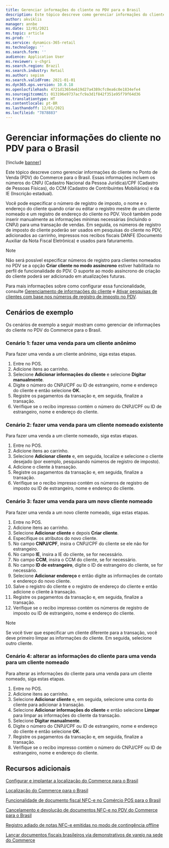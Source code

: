 ```yaml
---
title: Gerenciar informações do cliente no PDV para o Brasil
description: Este tópico descreve como gerenciar informações do cliente no Ponto de Venda (PDV) do Commerce para o Brasil.
author: akviklis
manager: annbe
ms.date: 12/01/2021
ms.topic: article
ms.prod: ''
ms.service: dynamics-365-retail
ms.technology: ''
ms.search.form: ''
audience: Application User
ms.reviewer: v-chgri
ms.search.region: Brazil
ms.search.industry: Retail
ms.author: sepism
ms.search.validFrom: 2021-01-01
ms.dyn365.ops.version: 10.0.18
ms.openlocfilehash: 4721d13654e619d27a4389cfc0ea6c0e1834efe4
ms.sourcegitcommit: 013196e9737acfc9a3d1f842f351e95f79f64d36
ms.translationtype: HT
ms.contentlocale: pt-BR
ms.lasthandoff: 12/01/2021
ms.locfileid: "7878883"
---
```

# <a name="manage-customer-information-in-pos-for-brazil"></a>Gerenciar informações do cliente no PDV para o Brasil

[!include [banner](../includes/banner.md)]

Este tópico descreve como gerenciar informações do cliente no Ponto de Venda (PDV) do Commerce para o Brasil. Essas informações incluem os números do CNPJ (Cadastro Nacional da Pessoa Jurídica)/CPF (Cadastro de Pessoas Físicas), do CCM (Cadastro de Contribuintes Mobiliários) e da IE (Inscrição estadual). 

Você pode especificar o número de registro de imposto, o nome e o endereço do cliente quando criar ou editar o registro mestre de um cliente nomeado e um registro de endereço do cliente no PDV. Você também pode inserir manualmente as informações mínimas necessárias (incluindo o CNPJ) para uma transação de vendas. Em seguida, os números de registro de imposto do cliente poderão ser usados em pesquisas do cliente no PDV, adicionados ao carrinho, impressos nos recibos fiscais DANFE (Documento Auxiliar da Nota Fiscal Eletrônica) e usados para faturamento.

> [!NOTE]
> Não será possível especificar números de registro para clientes nomeados no PDV se a opção **Criar cliente no modo assíncrono** estiver habilitada no perfil de funcionalidade do PDV. O suporte ao modo assíncrono de criação do cliente poderá ser adicionado em atualizações futuras.

Para mais informações sobre como configurar essa funcionalidade, consulte [Gerenciamento de informações do cliente](latam-bra-deployment.md#customer-information-management) e [Ativar pesquisas de clientes com base nos números de registro de imposto no PDV](latam-bra-deployment.md#enable-customer-searches-based-on-tax-registration-numbers-in-pos).

## <a name="example-scenarios"></a>Cenários de exemplo

Os cenários de exemplo a seguir mostram como gerenciar de informações do cliente no PDV do Commerce para o Brasil.

### <a name="scenario-1-make-a-sale-to-an-anonymous-customer"></a>Cenário 1: fazer uma venda para um cliente anônimo

Para fazer uma venda a um cliente anônimo, siga estas etapas.

1. Entre no POS.
1. Adicione itens ao carrinho.
1. Selecione **Adicionar informações do cliente** e selecione **Digitar manualmente**.
1. Digite o número do CNPJ/CPF ou ID de estrangeiro, nome e endereço do cliente e então selecione **OK**.
1. Registre os pagamentos da transação e, em seguida, finalize a transação.
1. Verifique se o recibo impresso contém o número do CNPJ/CPF ou ID de estrangeiro, nome e endereço do cliente.

### <a name="scenario-2-make-a-sale-to-an-existing-named-customer"></a>Cenário 2: fazer uma venda para um cliente nomeado existente

Para fazer uma venda a um cliente nomeado, siga estas etapas.

1. Entre no POS.
1. Adicione itens ao carrinho.
1. Selecione **Adicionar cliente** e, em seguida, localize e selecione o cliente desejado (por exemplo, pesquisando números de registro de imposto).
1. Adicione o cliente à transação.
1. Registre os pagamentos da transação e, em seguida, finalize a transação.
1. Verifique se o recibo impresso contém os números de registro de imposto ou ID de estrangeiro, nome e endereço do cliente.

### <a name="scenario-3-make-a-sale-to-a-new-named-customer"></a>Cenário 3: fazer uma venda para um novo cliente nomeado

Para fazer uma venda a um novo cliente nomeado, siga estas etapas.

1. Entre no POS.
1. Adicione itens ao carrinho.
1. Selecione **Adicionar cliente** e depois **Criar cliente**.
1. Especifique os atributos do novo cliente.
1. No campo **CNPJ/CPF**, insira o CNPJ/CPF do cliente se ele não for estrangeiro.
1. No campo **IE**, insira a IE do cliente, se for necessário.
1. No campo **CCM**, insira o CCM do cliente, se for necessário.
1. No campo **ID de estrangeiro**, digite o ID de estrangeiro do cliente, se for necessário.
1. Selecione **Adicionar endereço** e então digite as informações de contato e endereço do novo cliente.
1. Salve o registro do cliente e o registro de endereço do cliente e então adicione o cliente à transação.
1. Registre os pagamentos da transação e, em seguida, finalize a transação.
1. Verifique se o recibo impresso contém os números de registro de imposto ou ID de estrangeiro, nome e endereço do cliente.

> [!NOTE]
> Se você tiver que especificar um cliente diferente para a transação, você deve primeiro limpar as informações do cliente. Em seguida, selecione outro cliente.

### <a name="scenario-4-change-the-customer-information-for-a-sale-to-a-named-customer"></a>Cenário 4: alterar as informações do cliente para uma venda para um cliente nomeado

Para alterar as informações do cliente para uma venda para um cliente nomeado, siga estas etapas.

1. Entre no POS.
1. Adicione itens ao carrinho.
1. Selecione **Adicionar cliente** e, em seguida, selecione uma conta do cliente para adicionar à transação.
1. Selecione **Adicionar informações do cliente** e então selecione **Limpar** para limpar as informações do cliente da transação.
1. Selecione **Digitar manualmente**.
1. Digite o número do CNPJ/CPF ou ID de estrangeiro, nome e endereço do cliente e então selecione **OK**.
1. Registre os pagamentos da transação e, em seguida, finalize a transação.
1. Verifique se o recibo impresso contém o número do CNPJ/CPF ou ID de estrangeiro, nome e endereço do cliente.

## <a name="additional-resources"></a>Recursos adicionais

[Configurar e implantar a localização do Commerce para o Brasil](latam-bra-deployment.md)

[Localização do Commerce para o Brasil](latam-bra-commerce-localization.md)

[Funcionalidade de documento fiscal NFC-e no Comércio POS para o Brasil](latam-bra-nfce.md)

[Cancelamento e devolução de documentos NFC-e no PDV do Commerce para o Brasil](latam-bra-nfce-cancel-return.md)

[Registro adiado de notas NFC-e emitidas no modo de contingência offline](latam-bra-nfce-contingency-mode.md)

[Lançar documentos fiscais brasileiros via demonstrativos de varejo na sede do Commerce](latam-bra-retail-statements.md)
